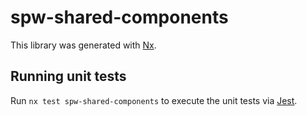 # spw-shared-components

This library was generated with [Nx](https://nx.dev).

## Running unit tests

Run `nx test spw-shared-components` to execute the unit tests via [Jest](https://jestjs.io).
